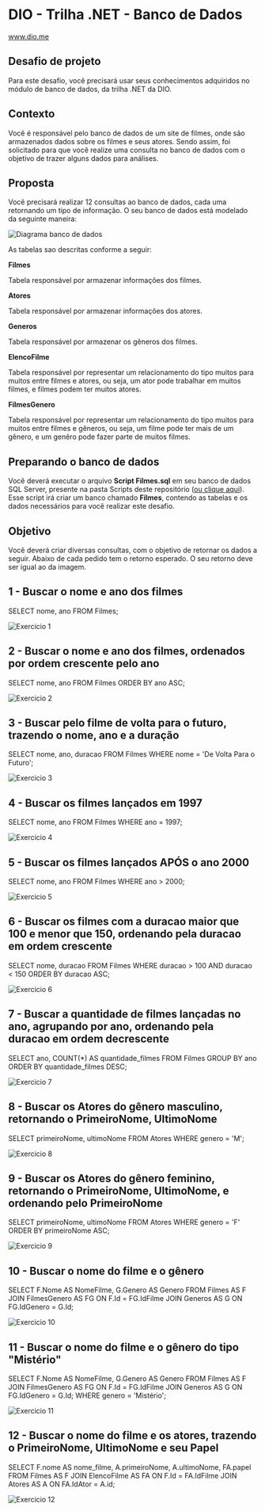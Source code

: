 # DIO - Trilha .NET - Banco de Dados
www.dio.me

## Desafio de projeto
Para este desafio, você precisará usar seus conhecimentos adquiridos no módulo de banco de dados, da trilha .NET da DIO.

## Contexto
Você é responsável pelo banco de dados de um site de filmes, onde são armazenados dados sobre os filmes e seus atores. Sendo assim, foi solicitado para que você realize uma consulta no banco de dados com o objetivo de trazer alguns dados para análises.

## Proposta
Você precisará realizar 12 consultas ao banco de dados, cada uma retornando um tipo de informação.
O seu banco de dados está modelado da seguinte maneira:

![Diagrama banco de dados](Imagens/diagrama.png)

As tabelas sao descritas conforme a seguir:

**Filmes**

Tabela responsável por armazenar informações dos filmes.

**Atores**

Tabela responsável por armazenar informações dos atores.

**Generos**

Tabela responsável por armazenar os gêneros dos filmes.

**ElencoFilme**

Tabela responsável por representar um relacionamento do tipo muitos para muitos entre filmes e atores, ou seja, um ator pode trabalhar em muitos filmes, e filmes
podem ter muitos atores.

**FilmesGenero**

Tabela responsável por representar um relacionamento do tipo muitos para muitos entre filmes e gêneros, ou seja, um filme pode ter mais de um gênero, e um genêro pode fazer parte de muitos filmes.

## Preparando o banco de dados
Você deverá executar o arquivo **Script Filmes.sql** em seu banco de dados SQL Server, presente na pasta Scripts deste repositório ([ou clique aqui](Script%20Filmes.sql)). Esse script irá criar um banco chamado **Filmes**, contendo as tabelas e os dados necessários para você realizar este desafio.

## Objetivo
Você deverá criar diversas consultas, com o objetivo de retornar os dados a seguir. Abaixo de cada pedido tem o retorno esperado. O seu retorno deve ser igual ao da imagem.

## 1 - Buscar o nome e ano dos filmes
SELECT nome, ano
FROM Filmes;

![Exercicio 1](Imagens/1.png)

## 2 - Buscar o nome e ano dos filmes, ordenados por ordem crescente pelo ano

SELECT nome, ano
FROM Filmes
ORDER BY ano ASC;

![Exercicio 2](Imagens/2.png)

## 3 - Buscar pelo filme de volta para o futuro, trazendo o nome, ano e a duração

SELECT nome, ano, duracao
FROM Filmes
WHERE nome = 'De Volta Para o Futuro';

![Exercicio 3](Imagens/3.png)

## 4 - Buscar os filmes lançados em 1997

SELECT nome, ano
FROM Filmes
WHERE ano = 1997;

![Exercicio 4](Imagens/4.png)

## 5 - Buscar os filmes lançados APÓS o ano 2000

SELECT nome, ano
FROM Filmes
WHERE ano > 2000;

![Exercicio 5](Imagens/5.png)

## 6 - Buscar os filmes com a duracao maior que 100 e menor que 150, ordenando pela duracao em ordem crescente

SELECT nome, duracao
FROM Filmes
WHERE duracao > 100 AND duracao < 150
ORDER BY duracao ASC;

![Exercicio 6](Imagens/6.png)

## 7 - Buscar a quantidade de filmes lançadas no ano, agrupando por ano, ordenando pela duracao em ordem decrescente

SELECT ano, COUNT(*) AS quantidade_filmes
FROM Filmes
GROUP BY ano
ORDER BY quantidade_filmes DESC;

![Exercicio 7](Imagens/7.png)

## 8 - Buscar os Atores do gênero masculino, retornando o PrimeiroNome, UltimoNome
SELECT primeiroNome, ultimoNome
FROM Atores
WHERE genero = 'M';

![Exercicio 8](Imagens/8.png)

## 9 - Buscar os Atores do gênero feminino, retornando o PrimeiroNome, UltimoNome, e ordenando pelo PrimeiroNome
SELECT primeiroNome, ultimoNome
FROM Atores
WHERE genero = 'F'
ORDER BY primeiroNome ASC;

![Exercicio 9](Imagens/9.png)

## 10 - Buscar o nome do filme e o gênero

SELECT F.Nome AS NomeFilme, G.Genero AS Genero
FROM Filmes AS F
JOIN FilmesGenero AS FG ON F.Id = FG.IdFilme
JOIN Generos AS G ON FG.IdGenero = G.Id;


![Exercicio 10](Imagens/10.png)

## 11 - Buscar o nome do filme e o gênero do tipo "Mistério"
SELECT F.Nome AS NomeFilme, G.Genero AS Genero
FROM Filmes AS F
JOIN FilmesGenero AS FG ON F.Id = FG.IdFilme
JOIN Generos AS G ON FG.IdGenero = G.Id;
WHERE genero = 'Mistério';

![Exercicio 11](Imagens/11.png)

## 12 - Buscar o nome do filme e os atores, trazendo o PrimeiroNome, UltimoNome e seu Papel

SELECT F.nome AS nome_filme, A.primeiroNome, A.ultimoNome, FA.papel
FROM Filmes AS F
JOIN ElencoFilme AS FA ON F.Id = FA.IdFilme
JOIN Atores AS A ON FA.IdAtor = A.id;

![Exercicio 12](Imagens/12.png)

